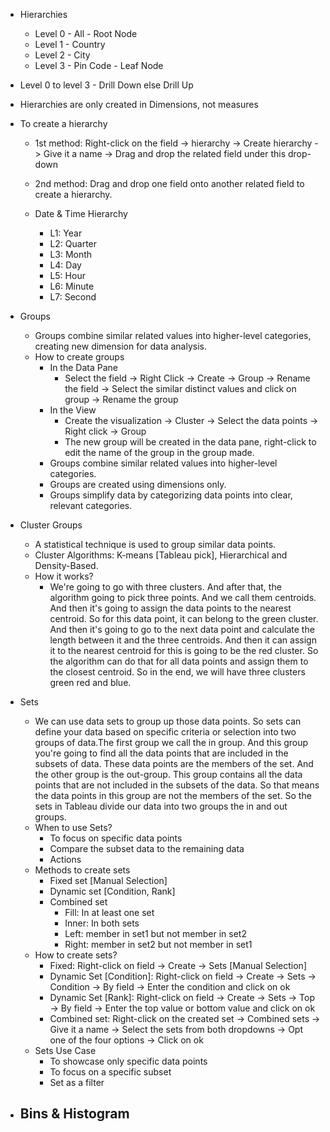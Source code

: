 - Hierarchies
  - Level 0 - All - Root Node
  - Level 1 - Country
  - Level 2 - City
  - Level 3 - Pin Code - Leaf Node

- Level 0 to level 3 - Drill Down else Drill Up

- Hierarchies are only created in Dimensions, not measures

- To create a hierarchy
  - 1st method: Right-click on the field -> hierarchy -> Create hierarchy -> Give it a name -> Drag and drop the related field under this drop-down
  - 2nd method: Drag and drop one field onto another related field to create a hierarchy.

  - Date & Time Hierarchy
    - L1: Year
    - L2: Quarter
    - L3: Month
    - L4: Day
    - L5: Hour
    - L6: Minute
    - L7: Second

- Groups
  - Groups combine similar related values into higher-level categories, creating new dimension for data analysis.
  - How to create groups
    - In the Data Pane
      - Select the field -> Right Click -> Create -> Group -> Rename the field -> Select the similar distinct values and click on group -> Rename the group
    - In the View
      - Create the visualization -> Cluster -> Select the data points -> Right click -> Group
      - The new group will be created in the data pane, right-click to edit the name of the group in the group made.
    - Groups combine similar related values into higher-level categories.
    - Groups are created using dimensions only.
    - Groups simplify data by categorizing data points into clear, relevant categories.
- Cluster Groups
  - A statistical technique is used to group similar data points.
  - Cluster Algorithms: K-means [Tableau pick], Hierarchical and Density-Based.
  - How it works?
    - We're going to go with three clusters. And after that, the algorithm going to pick three points. And we call them centroids. And then it's going to assign the data points to the nearest centroid. So for this data point, it can belong to the green cluster. And then it's going to go to the next data point and calculate the length between it and the three centroids. And then it can assign it to the nearest centroid for this is going to be the red cluster. So the algorithm can do that for all data points and assign them to the closest centroid. So in the end, we will have three clusters green red and blue.
- Sets
  - We can use data sets to group up those data points. So sets can define your data based on specific criteria or selection into two groups of data.The first group we call the in group. And this group you're going to find all the data points that are included in the subsets of data. These data points are the members of the set. And the other group is the out-group. This group contains all the data points that are not included in the subsets of the data. So that means the data points in this group are not the members of the set. So the sets in Tableau divide our data into two groups the in and out groups.
  - When to use Sets?
    - To focus on specific data points
    - Compare the subset data to the remaining data
    - Actions
  - Methods to create sets
    - Fixed set [Manual Selection]
    - Dynamic set [Condition, Rank]
    - Combined set
      - Fill: In at least one set
      - Inner: In both sets
      - Left: member in set1 but not member in set2
      - Right: member in set2 but not member in set1
  - How to create sets?
    - Fixed: Right-click on field -> Create -> Sets [Manual Selection]
    - Dynamic Set [Condition]: Right-click on field -> Create -> Sets -> Condition -> By field -> Enter the condition and click on ok
    - Dynamic Set [Rank]: Right-click on field -> Create -> Sets -> Top -> By field -> Enter the top value or bottom value and click on ok
    - Combined set: Right-click on the created set -> Combined sets -> Give it a name -> Select the sets from both dropdowns -> Opt one of the four options -> Click on ok
  - Sets Use Case
    - To showcase only specific data points
    - To focus on a specific subset
    - Set as a filter
- Bins & Histogram
  - 
